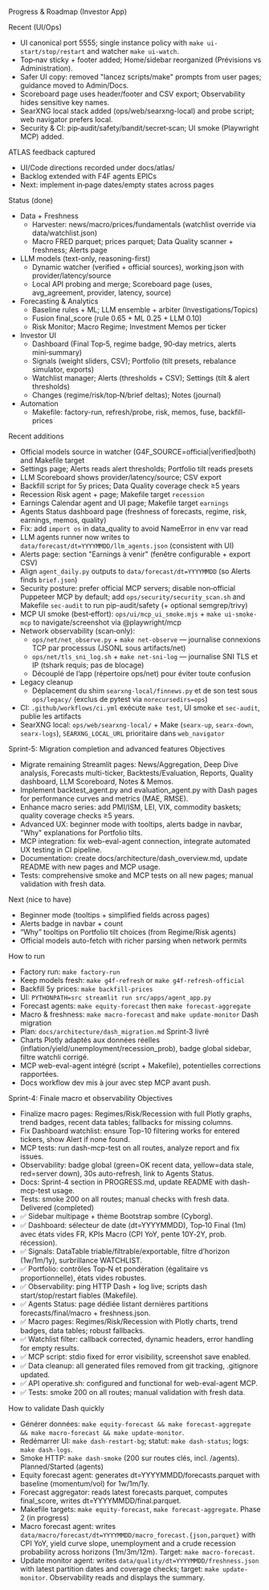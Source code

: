 Progress & Roadmap (Investor App)

Recent (UI/Ops)
- UI canonical port 5555; single instance policy with `make ui-start/stop/restart` and watcher `make ui-watch`.
- Top‑nav sticky + footer added; Home/sidebar reorganized (Prévisions vs Administration).
- Safer UI copy: removed "lancez scripts/make" prompts from user pages; guidance moved to Admin/Docs.
- Scoreboard page uses header/footer and CSV export; Observability hides sensitive key names.
- SearXNG local stack added (ops/web/searxng-local) and probe script; web navigator prefers local.
- Security & CI: pip‑audit/safety/bandit/secret‑scan; UI smoke (Playwright MCP) added.

ATLAS feedback captured
- UI/Code directions recorded under docs/atlas/
- Backlog extended with F4F agents EPICs
- Next: implement in‑page dates/empty states across pages

Status (done)
- Data + Freshness
  - Harvester: news/macro/prices/fundamentals (watchlist override via data/watchlist.json)
  - Macro FRED parquet; prices parquet; Data Quality scanner + freshness; Alerts page
- LLM models (text-only, reasoning-first)
  - Dynamic watcher (verified + official sources), working.json with provider/latency/source
  - Local API probing and merge; Scoreboard page (uses, avg_agreement, provider, latency, source)
- Forecasting & Analytics
  - Baseline rules + ML; LLM ensemble + arbiter (Investigations/Topics)
  - Fusion final_score (rule 0.65 + ML 0.25 + LLM 0.10)
  - Risk Monitor; Macro Regime; Investment Memos per ticker
- Investor UI
  - Dashboard (Final Top‑5, regime badge, 90‑day metrics, alerts mini‑summary)
  - Signals (weight sliders, CSV); Portfolio (tilt presets, rebalance simulator, exports)
  - Watchlist manager; Alerts (thresholds + CSV); Settings (tilt & alert thresholds)
  - Changes (regime/risk/top‑N/brief deltas); Notes (journal)
- Automation
  - Makefile: factory-run, refresh/probe, risk, memos, fuse, backfill-prices

Recent additions
- Official models source in watcher (G4F_SOURCE=official|verified|both) and Makefile target
- Settings page; Alerts reads alert thresholds; Portfolio tilt reads presets
- LLM Scoreboard shows provider/latency/source; CSV export
- Backfill script for 5y prices; Data Quality coverage check ≥5 years
- Recession Risk agent + page; Makefile target `recession`
- Earnings Calendar agent and UI page; Makefile target `earnings`
- Agents Status dashboard page (freshness of forecasts, regime, risk, earnings, memos, quality)
- Fix: add `import os` in data_quality to avoid NameError in env var read
- LLM agents runner now writes to `data/forecast/dt=YYYYMMDD/llm_agents.json` (consistent with UI)
- Alerts page: section "Earnings à venir" (fenêtre configurable + export CSV)
- Align `agent_daily.py` outputs to `data/forecast/dt=YYYYMMDD` (so Alerts finds `brief.json`)
- Security posture: prefer official MCP servers; disable non‑official Puppeteer MCP by default; add `ops/security/security_scan.sh` and Makefile `sec-audit` to run pip-audit/safety (+ optional semgrep/trivy)
- MCP UI smoke (best‑effort): `ops/ui/mcp_ui_smoke.mjs` + `make ui-smoke-mcp` to navigate/screenshot via @playwright/mcp
- Network observability (scan‑only):
  - `ops/net/net_observe.py` + `make net-observe` — journalise connexions TCP par processus (JSONL sous artifacts/net)
  - `ops/net/tls_sni_log.sh` + `make net-sni-log` — journalise SNI TLS et IP (tshark requis; pas de blocage)
  - Découplé de l’app (répertoire ops/net) pour éviter toute confusion
- Legacy cleanup
  - Déplacement du shim `searxng-local/finnews.py` et de son test sous `ops/legacy/` (exclus de pytest via `norecursedirs=ops`)
 - CI: `.github/workflows/ci.yml` exécute `make test`, UI smoke et `sec-audit`, publie les artifacts
 - SearXNG local: `ops/web/searxng-local/` + Make (`searx-up`, `searx-down`, `searx-logs`), `SEARXNG_LOCAL_URL` prioritaire dans `web_navigator`

Sprint-5: Migration completion and advanced features
Objectives
- Migrate remaining Streamlit pages: News/Aggregation, Deep Dive analysis, Forecasts multi-ticker, Backtests/Evaluation, Reports, Quality dashboard, LLM Scoreboard, Notes & Memos.
- Implement backtest_agent.py and evaluation_agent.py with Dash pages for performance curves and metrics (MAE, RMSE).
- Enhance macro series: add PMI/ISM, LEI, VIX, commodity baskets; quality coverage checks ≥5 years.
- Advanced UX: beginner mode with tooltips, alerts badge in navbar, "Why" explanations for Portfolio tilts.
- MCP integration: fix web-eval-agent connection, integrate automated UX testing in CI pipeline.
- Documentation: create docs/architecture/dash_overview.md, update README with new pages and MCP usage.
- Tests: comprehensive smoke and MCP tests on all new pages; manual validation with fresh data.

Next (nice to have)
- Beginner mode (tooltips + simplified fields across pages)
- Alerts badge in navbar + count
- “Why” tooltips on Portfolio tilt choices (from Regime/Risk agents)
- Official models auto-fetch with richer parsing when network permits

How to run
- Factory run: `make factory-run`
- Keep models fresh: `make g4f-refresh` or `make g4f-refresh-official`
- Backfill 5y prices: `make backfill-prices`
- UI: `PYTHONPATH=src streamlit run src/apps/agent_app.py`
- Forecast agents: `make equity-forecast` then `make forecast-aggregate`
- Macro & freshness: `make macro-forecast` and `make update-monitor`
Dash migration
- Plan: `docs/architecture/dash_migration.md`
Sprint‑3 livré
- Charts Plotly adaptés aux données réelles (inflation/yield/unemployment/recession_prob), badge global sidebar, filtre watchli corrigé.
- MCP web-eval-agent intégré (script + Makefile), potentielles corrections rapportées.
- Docs workflow dev mis à jour avec step MCP avant push.

Sprint-4: Finale macro et observability
Objectives
- Finalize macro pages: Regimes/Risk/Recession with full Plotly graphs, trend badges, recent data tables; fallbacks for missing columns.
- Fix Dashboard watchlist: ensure Top-10 filtering works for entered tickers, show Alert if none found.
- MCP tests: run dash-mcp-test on all routes, analyze report and fix issues.
- Observability: badge global (green=OK recent data, yellow=data stale, red=server down), 30s auto-refresh, link to Agents Status.
- Docs: Sprint-4 section in PROGRESS.md, update README with dash-mcp-test usage.
- Tests: smoke 200 on all routes; manual checks with fresh data.
Delivered (completed)
- ✅ Sidebar multipage + thème Bootstrap sombre (Cyborg).
- ✅ Dashboard: sélecteur de date (dt=YYYYMMDD), Top‑10 Final (1m) avec états vides FR, KPIs Macro (CPI YoY, pente 10Y‑2Y, prob. récession).
- ✅ Signals: DataTable triable/filtrable/exportable, filtre d’horizon (1w/1m/1y), surbrillance WATCHLIST.
- ✅ Portfolio: contrôles Top‑N et pondération (égalitaire vs proportionnelle), états vides robustes.
- ✅ Observability: ping HTTP Dash + log live; scripts dash start/stop/restart fiables (Makefile).
- ✅ Agents Status: page dédiée listant dernières partitions forecasts/final/macro + freshness.json.
- ✅ Macro pages: Regimes/Risk/Recession with Plotly charts, trend badges, data tables; robust fallbacks.
- ✅ Watchlist filter: callback corrected, dynamic headers, error handling for empty results.
- ✅ MCP script: stdio fixed for error visibility, screenshot save enabled.
- ✅ Data cleanup: all generated files removed from git tracking, .gitignore updated.
- ✅ API operative.sh: configured and functional for web-eval-agent MCP.
- ✅ Tests: smoke 200 on all routes; manual validation with fresh data.

How to validate Dash quickly
- Générer données: `make equity-forecast && make forecast-aggregate && make macro-forecast && make update-monitor`.
- Redémarrer UI: `make dash-restart-bg`; statut: `make dash-status`; logs: `make dash-logs`.
- Smoke HTTP: `make dash-smoke` (200 sur routes clés, incl. /agents).
Planned/Started (agents)
- Equity forecast agent: generates dt=YYYYMMDD/forecasts.parquet with baseline (momentum/vol) for 1w/1m/1y.
- Forecast aggregator: reads latest forecasts.parquet, computes final_score, writes dt=YYYYMMDD/final.parquet.
- Makefile targets: `make equity-forecast`, `make forecast-aggregate`.
Phase 2 (in progress)
- Macro forecast agent: writes `data/macro/forecast/dt=YYYYMMDD/macro_forecast.{json,parquet}` with CPI YoY, yield curve slope, unemployment and a crude recession probability across horizons (1m/3m/12m). Target: `make macro-forecast`.
- Update monitor agent: writes `data/quality/dt=YYYYMMDD/freshness.json` with latest partition dates and coverage checks; target: `make update-monitor`. Observability reads and displays the summary.
